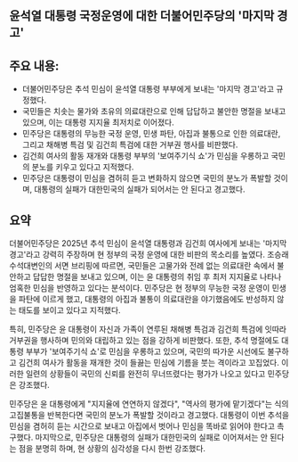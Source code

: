 ## 윤석열 대통령 국정운영에 대한 더불어민주당의 '마지막 경고'

## 주요 내용:
*   더불어민주당은 추석 민심이 윤석열 대통령 부부에게 보내는 '마지막 경고'라고 규정했다.
*   국민들은 치솟는 물가와 초유의 의료대란으로 인해 답답하고 불안한 명절을 보내고 있으며, 이는 대통령 지지율 최저치로 이어졌다.
*   민주당은 대통령의 무능한 국정 운영, 민생 파탄, 아집과 불통으로 인한 의료대란, 그리고 채해병 특검 및 김건희 특검에 대한 거부권 행사를 비판했다.
*   김건희 여사의 활동 재개와 대통령 부부의 '보여주기식 쇼'가 민심을 우롱하고 국민의 분노를 키우고 있다고 지적했다.
*   민주당은 대통령이 민심을 겸허히 듣고 변화하지 않으면 국민의 분노가 폭발할 것이며, 대통령의 실패가 대한민국의 실패가 되어서는 안 된다고 경고했다.

## 요약

더불어민주당은 2025년 추석 민심이 윤석열 대통령과 김건희 여사에게 보내는 '마지막 경고'라고 강력히 주장하며 현 정부의 국정 운영에 대한 비판의 목소리를 높였다. 조승래 수석대변인의 서면 브리핑에 따르면, 국민들은 고물가와 전례 없는 의료대란 속에서 불안하고 답답한 명절을 보내고 있으며, 이는 윤 대통령의 취임 후 최저 지지율로 나타나 엄혹한 민심을 반영하고 있다는 분석이다. 민주당은 현 정부의 무능한 국정 운영이 민생을 파탄에 이르게 했고, 대통령의 아집과 불통이 의료대란을 야기했음에도 반성하지 않는 태도를 보이고 있다고 지적했다.

특히, 민주당은 윤 대통령이 자신과 가족이 연루된 채해병 특검과 김건희 특검에 잇따라 거부권을 행사하며 민의와 대립하고 있는 점을 강하게 비판했다. 또한, 추석 명절에도 대통령 부부가 '보여주기식 쇼'로 민심을 우롱하고 있으며, 국민의 따가운 시선에도 불구하고 김건희 여사가 활동을 재개한 것이 들끓는 민심에 기름을 붓는 격이라고 꼬집었다. 이러한 일련의 상황들이 국민의 신뢰를 완전히 무너뜨렸다는 평가가 나오고 있다고 민주당은 강조했다.

민주당은 윤 대통령에게 "지지율에 연연하지 않겠다", "역사의 평가에 맡기겠다"는 식의 고집불통을 반복한다면 국민의 분노가 폭발할 것이라고 경고했다. 대통령이 이번 추석을 민심을 겸허히 듣는 시간으로 보내고 아집에서 벗어나 민심을 똑바로 읽어야 한다고 촉구했다. 마지막으로, 민주당은 대통령의 실패가 대한민국의 실패로 이어져서는 안 된다는 점을 분명히 하며, 현 상황의 심각성을 다시 한번 강조했다.